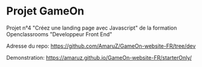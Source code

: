 # Projet GameOn
Projet n°4 "Créez une landing page avec Javascript" de la formation Openclassrooms "Developpeur Front End"

Adresse du repo: https://github.com/AmaruZ/GameOn-website-FR/tree/dev

Demonstration: https://amaruz.github.io/GameOn-website-FR/starterOnly/
